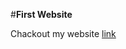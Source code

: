 #**First Website**

Chackout my website <a href="https://hyperfastcat.github.io/Activities/First%20Website/" target="_blank" > link </a>
